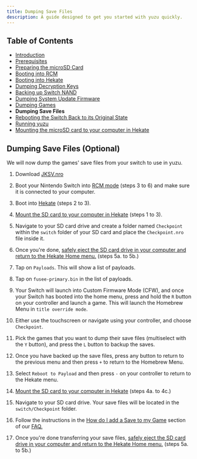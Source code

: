 ```yaml
---
title: Dumping Save Files
description: A guide designed to get you started with yuzu quickly.
---
```


## Table of Contents

* [Introduction](../)
* [Prerequisites](../prerequisites)
* [Preparing the microSD Card](../prepare-sd-card)
* [Booting into RCM](../boot-to-rcm)
* [Booting into Hekate](../boot-to-hekate)
* [Dumping Decryption Keys](../dump-keys)
* [Backing up Switch NAND](../nand-backup)
* [Dumping System Update Firmware](../dump-firmware)
* [Dumping Games](../dump-games)
* **Dumping Save Files**
* [Rebooting the Switch Back to its Original State](../reboot-to-stock)
* [Running yuzu](../running-yuzu)
* [Mounting the microSD card to your computer in Hekate](../hekate-ums)

## Dumping Save Files (Optional)

We will now dump the games' save files from your switch to use in yuzu.

1. Download [JKSV.nro](https://github.com/J-D-K/JKSV/releases/latest)
2. Boot your Nintendo Switch into [RCM mode](../boot-to-rcm) (steps 3 to 6) and make sure it is connected to your computer.
3. Boot into [Hekate](../boot-to-hekate) (steps 2 to 3).
4. [Mount the SD card to your computer in Hekate](../hekate-ums) (steps 1 to 3).

    [comment]: # (TODO: Adapt save file dumping instructions from Checkpoint to JKSV.)
5. Navigate to your SD card drive and create a folder named `Checkpoint` within the `switch` folder of your SD card and place the `Checkpoint.nro` file inside it.
6. Once you're done, [safely eject the SD card drive in your computer and return to the Hekate Home menu.](#mounting-the-microsd-card-to-your-computer-in-hekate) (steps 5a. to 5b.)
7. Tap on `Payloads`. This will show a list of payloads.
8. Tap on `fusee-primary.bin` in the list of payloads.
9. Your Switch will launch into Custom Firmware Mode (CFW), and once your Switch has booted into the home menu, press and hold the `R` button on your controller and launch a game. This will launch the Homebrew Menu in `title override mode`.
10. Either use the touchscreen or navigate using your controller, and choose `Checkpoint`.
11. Pick the games that you want to dump their save files (multiselect with the `Y` button), and press the `L` button to backup the saves.
12. Once you have backed up the save files, press any button to return to the previous menu and then press `+` to return to the Homebrew Menu.
13. Select `Reboot to Payload` and then press `-` on your controller to return to the Hekate menu.
14. [Mount the SD card to your computer in Hekate](#mounting-the-microsd-card-to-your-computer-in-hekate) (steps 4a. to 4c.)
15. Navigate to your SD card drive. Your save files will be located in the `switch/Checkpoint` folder.
16. Follow the instructions in the [How do I add a Save to my Game](https://yuzu-emu.org/wiki/faq/#how-do-i-add-a-save-to-my-game) section of our [FAQ.](https://yuzu-emu.org/wiki/faq/)
17. Once you're done transferring your save files, [safely eject the SD card drive in your computer and return to the Hekate Home menu.](#mounting-the-microsd-card-to-your-computer-in-hekate) (steps 5a. to 5b.)
